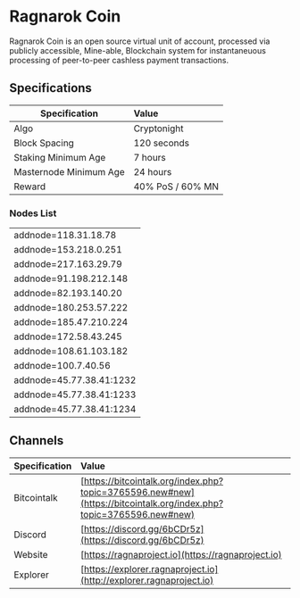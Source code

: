 # Ragnarok Coin

Ragnarok Coin is an open source virtual unit of account, processed via publicly accessible, Mine-able, Blockchain system for instantaneuous processing of peer-to-peer cashless payment transactions.

## Specifications


| Specification          | Value             |
| ---------------------- |:------------------|
| Algo                   | Cryptonight       |
| Block Spacing          | 120 seconds       |
| Staking Minimum Age    | 7 hours           |
| Masternode Minimum Age | 24 hours          |
| Reward                 | 40% PoS / 60% MN  |

### Nodes List 

<table>
<tr><td>addnode=118.31.18.78</td></tr>
<tr><td>addnode=153.218.0.251</td></tr>
<tr><td>addnode=217.163.29.79</td></tr>
<tr><td>addnode=91.198.212.148</td></tr>
<tr><td>addnode=82.193.140.20</td></tr>
<tr><td>addnode=180.253.57.222</td></tr>
<tr><td>addnode=185.47.210.224</td></tr>
<tr><td>addnode=172.58.43.245</td></tr>
<tr><td>addnode=108.61.103.182</td></tr>
<tr><td>addnode=100.7.40.56</td></tr>
<tr><td>addnode=45.77.38.41:1232</td></tr>
<tr><td>addnode=45.77.38.41:1233</td></tr>
<tr><td>addnode=45.77.38.41:1234</td></tr>
</table>


## Channels

| Specification | Value             |
| ------------- |:------------------|
| Bitcointalk   | [https://bitcointalk.org/index.php?topic=3765596.new#new](https://bitcointalk.org/index.php?topic=3765596.new#new)       |
| Discord       | [https://discord.gg/6bCDr5z](https://discord.gg/6bCDr5z) |
| Website       | [https://ragnaproject.io](https://ragnaproject.io) |
| Explorer      | [https://explorer.ragnaproject.io](http://explorer.ragnaproject.io)




